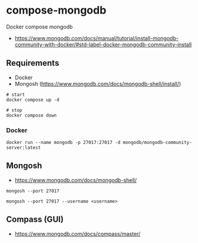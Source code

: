 # compose-mongodb
Docker compose mongodb

* https://www.mongodb.com/docs/manual/tutorial/install-mongodb-community-with-docker/#std-label-docker-mongodb-community-install

## Requirements
* Docker
* Mongosh (https://www.mongodb.com/docs/mongodb-shell/install/)

```shell
# start
docker compose up -d

# stop 
docker compose down
```

### Docker

```shell
docker run --name mongodb -p 27017:27017 -d mongodb/mongodb-community-server:latest
```

## Mongosh
* https://www.mongodb.com/docs/mongodb-shell/

```shell
mongosh --port 27017

mongosh --port 27017 --username <username>
```

## Compass (GUI)
* https://www.mongodb.com/docs/compass/master/
